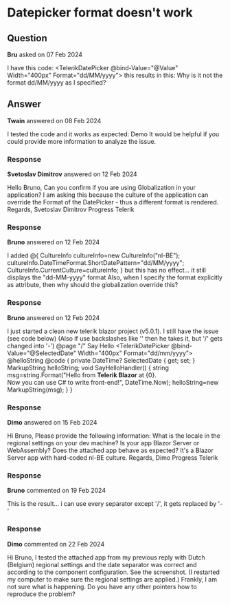 # Datepicker format doesn't work

## Question

**Bru** asked on 07 Feb 2024

I have this code: <TelerikDatePicker @bind-Value="@Value" Width="400px" Format="dd/MM/yyyy"> </TelerikDatePicker> this results in this: Why is it not the format dd/MM/yyyy as I specified?

## Answer

**Twain** answered on 08 Feb 2024

I tested the code and it works as expected: Demo It would be helpful if you could provide more information to analyze the issue.

### Response

**Svetoslav Dimitrov** answered on 12 Feb 2024

Hello Bruno, Can you confirm if you are using Globalization in your application? I am asking this because the culture of the application can override the Format of the DatePicker - thus a different format is rendered. Regards, Svetoslav Dimitrov Progress Telerik

### Response

**Bruno** answered on 12 Feb 2024

I added @{ CultureInfo cultureInfo=new CultureInfo("nl-BE"); cultureInfo.DateTimeFormat.ShortDatePattern="dd/MM/yyyy"; CultureInfo.CurrentCulture=cultureInfo; } but this has no effect... it still displays the "dd-MM-yyyy" format Also, when I specify the format explicitly as attribute, then why should the globalization override this?

### Response

**Bruno** answered on 12 Feb 2024

I just started a clean new telerik blazor project (v5.0.1). I still have the issue (see code below) (Also if use backslashes like '\' then he takes it, but '/' gets changed into '-') @page "/" <TelerikButton OnClick="@SayHelloHandler" ThemeColor="primary">Say Hello</TelerikButton> <TelerikDatePicker @bind-Value="@SelectedDate" Width="400px" Format="dd/mm/yyyy"> </TelerikDatePicker> <br /> @helloString @code { private DateTime? SelectedDate { get; set; } MarkupString helloString; void SayHelloHandler() { string msg=string.Format("Hello from <strong>Telerik Blazor</strong> at {0}.<br /> Now you can use C# to write front-end!", DateTime.Now); helloString=new MarkupString(msg); } }

### Response

**Dimo** answered on 15 Feb 2024

Hi Bruno, Please provide the following information: What is the locale in the regional settings on your dev machine? Is your app Blazor Server or WebAssembly? Does the attached app behave as expected? It's a Blazor Server app with hard-coded nl-BE culture. Regards, Dimo Progress Telerik

### Response

**Bruno** commented on 19 Feb 2024

This is the result... i can use every separator except '/', it gets replaced by '-'

### Response

**Dimo** commented on 22 Feb 2024

Hi Bruno, I tested the attached app from my previous reply with Dutch (Belgium) regional settings and the date separator was correct and according to the component configuration. See the screenshot. (I restarted my computer to make sure the regional settings are applied.) Frankly, I am not sure what is happening. Do you have any other pointers how to reproduce the problem?
